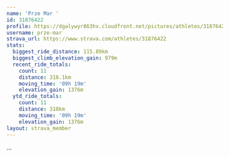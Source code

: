 ```yaml
---
name: 'Prze Mar '
id: 31876422
profile: https://dgalywyr863hv.cloudfront.net/pictures/athletes/31876422/22548952/3/large.jpg
username: prze-mar
strava_url: https://www.strava.com/athletes/31876422
stats:
  biggest_ride_distance: 115.89km
  biggest_climb_elevation_gain: 979m
  recent_ride_totals:
    count: 11
    distance: 318.1km
    moving_time: '09h 19m'
    elevation_gain: 1376m
  ytd_ride_totals:
    count: 11
    distance: 318km
    moving_time: '09h 19m'
    elevation_gain: 1376m
layout: strava_member
--- 
```

...
